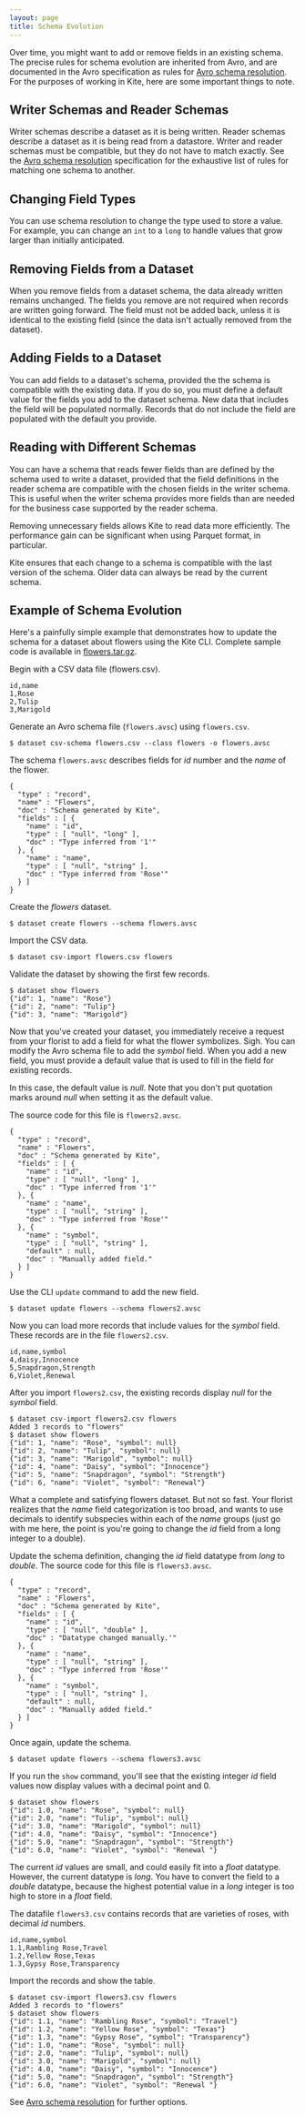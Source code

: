 ```yaml
---
layout: page
title: Schema Evolution
---
```


Over time, you might want to add or remove fields in an existing schema. The precise rules for schema evolution are inherited from Avro, and are documented in the Avro specification as rules for [Avro schema resolution][]. For the purposes of working in Kite, here are some important things to note.

## Writer Schemas and Reader Schemas

Writer schemas describe a dataset as it is being written. Reader schemas describe a dataset as it is being read from a datastore. Writer and reader schemas must be compatible, but they do not have to match exactly. See the [Avro schema resolution][] specification for the exhaustive list of rules for matching one schema to another.

## Changing Field Types

You can use schema resolution to change the type used to store a value. For example, you can change an `int` to a `long` to handle values that grow larger than initially anticipated.

## Removing Fields from a Dataset

When you remove fields from a dataset schema, the data already written remains unchanged. The fields you remove are not required when records are written going forward. The field must not be added back, unless it is identical to the existing field (since the data isn't actually removed from the dataset).

## Adding Fields to a Dataset

You can add fields to a dataset's schema, provided the the schema is compatible with the existing data. If you do so, you must define a default value for the fields you add to the dataset schema. New data that includes the field will be populated normally. Records that do not include the field are populated with the default you provide.

## Reading with Different Schemas

You can have a schema that reads fewer fields than are defined by the schema used to write a dataset, provided that the field definitions in the reader schema are compatible with the chosen fields in the writer schema. This is useful when the writer schema provides more fields than are needed for the business case supported by the reader schema.

Removing unnecessary fields allows Kite to read data more efficiently. The performance gain can be significant when using Parquet format, in particular.

Kite ensures that each change to a schema is compatible with the last version of the schema. Older data can always be read by the current schema.

## Example of Schema Evolution

Here's a painfully simple example that demonstrates how to update the schema for a dataset about flowers using the Kite CLI. Complete sample code is available in [flowers.tar.gz](../samples/flowers.tar.gz).

Begin with a CSV data file (flowers.csv).

```
id,name
1,Rose
2,Tulip
3,Marigold
```

Generate an Avro schema file (`flowers.avsc`) using `flowers.csv`.

```
$ dataset csv-schema flowers.csv --class flowers -o flowers.avsc
```

The schema `flowers.avsc` describes fields for _id_ number and the _name_ of the flower.

```
{
  "type" : "record",
  "name" : "Flowers",
  "doc" : "Schema generated by Kite",
  "fields" : [ {
    "name" : "id",
    "type" : [ "null", "long" ],
    "doc" : "Type inferred from '1'"
  }, {
    "name" : "name",
    "type" : [ "null", "string" ],
    "doc" : "Type inferred from 'Rose'"
  } ]
}
```


Create the _flowers_ dataset.

```
$ dataset create flowers --schema flowers.avsc
```

Import the CSV data.

```
$ dataset csv-import flowers.csv flowers
```

Validate the dataset by showing the first few records.

```
$ dataset show flowers
{"id": 1, "name": "Rose"}
{"id": 2, "name": "Tulip"}
{"id": 3, "name": "Marigold"}
```

Now that you've created your dataset, you immediately receive a request from your florist to add a field for what the flower symbolizes. Sigh. You can modify the Avro schema file to add the _symbol_ field. When you add a new field, you must provide a default value that is used to fill in the field for existing records.

In this case, the default value is _null_. Note that you don't put quotation marks around _null_ when setting it as the default value.

The source code for this file is `flowers2.avsc`.

```
{
  "type" : "record",
  "name" : "Flowers",
  "doc" : "Schema generated by Kite",
  "fields" : [ {
    "name" : "id",
    "type" : [ "null", "long" ],
    "doc" : "Type inferred from '1'"
  }, {
    "name" : "name",
    "type" : [ "null", "string" ],
    "doc" : "Type inferred from 'Rose'"
  }, {
    "name" : "symbol",
    "type" : [ "null", "string" ],
    "default" : null,
    "doc" : "Manually added field."
  } ]
}
```

Use the CLI `update` command to add the new field.

```
$ dataset update flowers --schema flowers2.avsc
```

Now you can load more records that include values for the _symbol_ field.  These records are in the file `flowers2.csv`.
 
```
id,name,symbol
4,daisy,Innocence
5,Snapdragon,Strength
6,Violet,Renewal

```

After you import `flowers2.csv`, the existing records display _null_ for the _symbol_ field.

```
$ dataset csv-import flowers2.csv flowers
Added 3 records to "flowers"
$ dataset show flowers
{"id": 1, "name": "Rose", "symbol": null}
{"id": 2, "name": "Tulip", "symbol": null}
{"id": 3, "name": "Marigold", "symbol": null}
{"id": 4, "name": "Daisy", "symbol": "Innocence"}
{"id": 5, "name": "Snapdragon", "symbol": "Strength"}
{"id": 6, "name": "Violet", "symbol": "Renewal"}
```

What a complete and satisfying flowers dataset. But not so fast. Your florist realizes that the _name_ field categorization is too broad, and wants to use decimals to identify subspecies within each of the _name_ groups (just go with me here, the point is you're going to change the _id_ field from a long integer to a double).

Update the schema definition, changing the _id_ field datatype from _long_ to _double_. The source code for this file is `flowers3.avsc`.

```
{
  "type" : "record",
  "name" : "Flowers",
  "doc" : "Schema generated by Kite",
  "fields" : [ {
    "name" : "id",
    "type" : [ "null", "double" ],
    "doc" : "Datatype changed manually.'"
  }, {
    "name" : "name",
    "type" : [ "null", "string" ],
    "doc" : "Type inferred from 'Rose'"
  }, {
    "name" : "symbol",
    "type" : [ "null", "string" ],
    "default" : null,
    "doc" : "Manually added field."
  } ]
}
```

Once again, update the schema.

```
$ dataset update flowers --schema flowers3.avsc
```
If you run the `show` command, you'll see that the existing integer _id_ field values now display values with a decimal point and 0.

```
$ dataset show flowers
{"id": 1.0, "name": "Rose", "symbol": null}
{"id": 2.0, "name": "Tulip", "symbol": null}
{"id": 3.0, "name": "Marigold", "symbol": null}
{"id": 4.0, "name": "Daisy", "symbol": "Innocence"}
{"id": 5.0, "name": "Snapdragon", "symbol": "Strength"}
{"id": 6.0, "name": "Violet", "symbol": "Renewal "}

```
The current _id_ values are small, and could easily fit into a _float_ datatype. However, the current datatype is _long_. You have to convert the field to a _double_ datatype, because the highest potential value in a _long_ integer is too high to store in a _float_ field.

The datafile `flowers3.csv` contains records that are varieties of roses, with decimal _id_ numbers.

```
id,name,symbol
1.1,Rambling Rose,Travel
1.2,Yellow Rose,Texas
1.3,Gypsy Rose,Transparency
```

Import the records and show the table.

```
$ dataset csv-import flowers3.csv flowers
Added 3 records to "flowers"
$ dataset show flowers
{"id": 1.1, "name": "Rambling Rose", "symbol": "Travel"}
{"id": 1.2, "name": "Yellow Rose", "symbol": "Texas"}
{"id": 1.3, "name": "Gypsy Rose", "symbol": "Transparency"}
{"id": 1.0, "name": "Rose", "symbol": null}
{"id": 2.0, "name": "Tulip", "symbol": null}
{"id": 3.0, "name": "Marigold", "symbol": null}
{"id": 4.0, "name": "Daisy", "symbol": "Innocence"}
{"id": 5.0, "name": "Snapdragon", "symbol": "Strength"}
{"id": 6.0, "name": "Violet", "symbol": "Renewal "}
```

See [Avro schema resolution][] for further options.

[Avro Schema resolution]: http://avro.apache.org/docs/current/spec.html#Schema+Resolution "schemaSpec"
